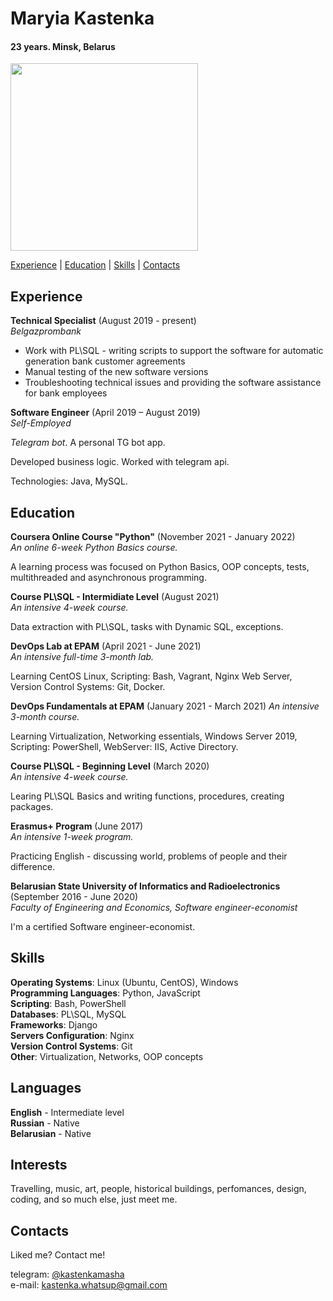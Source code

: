 # Maryia Kastenka #
#### 23 years. Minsk, Belarus ####


<img src="https://user-images.githubusercontent.com/23183802/158016884-f2402475-7d0a-4ed6-9e07-f00770a770dc.JPG" width="300" height="300" />


[Experience](#experience) | [Education](#education) | [Skills](#skills) | [Contacts](#contacts)


## Experience ##

**Technical Specialist** (August 2019 - present)\
*Belgazprombank*
- Work with PL\SQL - writing scripts to support the software for automatic generation bank customer agreements
- Manual testing of the new software versions
- Troubleshooting technical issues and providing the software assistance for bank employees



**Software Engineer** (April 2019 – August 2019)\
*Self-Employed*

*Telegram bot*. A personal TG bot app.

Developed business logic. Worked with telegram api.

Technologies: Java, MySQL.


## Education ##


**Coursera Online Course "Python"** (November 2021 - January 2022)\
*An online 6-week Python Basics course.*

A learning process was focused on Python Basics, OOP concepts, tests, multithreaded and asynchronous programming.


**Course PL\SQL - Intermidiate Level** (August 2021)\
*An intensive 4-week course.*

Data extraction with PL\SQL, tasks with Dynamic SQL, exceptions.


**DevOps Lab at EPAM** (April 2021 - June 2021)\
*An intensive full-time 3-month lab.*

Learning CentOS Linux, Scripting: Bash, Vagrant, Nginx Web Server, Version Control Systems: Git, Docker.


**DevOps Fundamentals at EPAM** (January 2021 - March 2021)
*An intensive 3-month course.*

Learning Virtualization, Networking essentials, Windows Server 2019, Scripting: PowerShell,  WebServer: IIS, Active Directory.


**Course PL\SQL - Beginning Level** (March 2020)\
*An intensive 4-week course.*

Learing PL\SQL Basics and writing functions, procedures, creating packages.


**Erasmus+ Program** (June 2017)\
*An intensive 1-week program.*

Practicing English - discussing world, problems of people and their difference.


**Belarusian State University of Informatics and Radioelectronics** (September 2016 - June 2020)\
*Faculty of Engineering and Economics, Software engineer-economist*
 
I'm a certified Software engineer-economist.

## Skills ##

**Operating Systems**: Linux (Ubuntu, CentOS), Windows\
**Programming Languages**: Python, JavaScript\
**Scripting**: Bash, PowerShell\
**Databases**: PL\SQL, MySQL\
**Frameworks**: Django\
**Servers Configuration**: Nginx\
**Version Control Systems**: Git\
**Other**: Virtualization, Networks, OOP concepts

## Languages ##

**English** - Intermediate level\
**Russian** - Native\
**Belarusian** - Native

## Interests ##

Travelling, music, art, people, historical buildings, perfomances, design, coding, and so much else, just meet me.

## Contacts ##

Liked me? Contact me!

telegram: [@kastenkamasha](https://t.me/kastenkamasha) \
e-mail: [kastenka.whatsup@gmail.com](mailto:kastenka.whatsup@gmail.com?subject=[GitHub%20Job%20Proposal]%20Hey!%20I%20have%20a%20proposal%20to%20you!)
